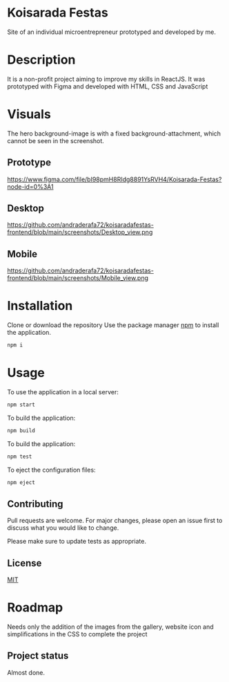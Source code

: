 # Koisarada Festas
Site of an individual microentrepreneur prototyped and developed by me.

# Description
It is a non-profit project aiming to improve my skills in ReactJS. It was prototyped with Figma and developed with HTML, CSS and JavaScript

# Visuals
The hero background-image is with a fixed background-attachment, which cannot be seen in the screenshot.
## Prototype
https://www.figma.com/file/bI98pmH8RIdg8891YsRVH4/Koisarada-Festas?node-id=0%3A1
## Desktop
https://github.com/andraderafa72/koisaradafestas-frontend/blob/main/screenshots/Desktop_view.png
## Mobile
https://github.com/andraderafa72/koisaradafestas-frontend/blob/main/screenshots/Mobile_view.png
# Installation

Clone or download the repository
Use the package manager [npm](https://nodejs.org/en/download/) to install the application.
```bash
npm i
```

# Usage
To use the application in a local server:
```bash
npm start
```
To build the application:
```bash
npm build
```

To build the application:
```bash
npm test

```
To eject the configuration files:
```bash
npm eject
```

## Contributing
Pull requests are welcome. For major changes, please open an issue first to discuss what you would like to change.

Please make sure to update tests as appropriate.

## License
[MIT](https://github.com/andraderafa72/koisaradafestas-frontend/blob/main/LICENSE)


# Roadmap
Needs only the addition of the images from the gallery, website icon and simplifications in the CSS to complete the project

## Project status
Almost done.



